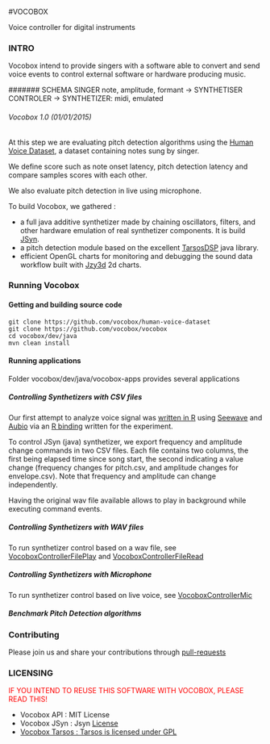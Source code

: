 #VOCOBOX

Voice controller for digital instruments

<script src="doc/scripts/mermaid.full.min.js"></script>

### INTRO

Vocobox intend to provide singers with a software able to convert and send voice events to control external software or hardware producing music.

####### SCHEMA
SINGER note, amplitude, formant -> SYNTHETISER CONTROLER -> SYNTHETIZER: midi, emulated

###### Vocobox 1.0 (01/01/2015)

At this step we are evaluating pitch detection algorithms using the <a href="https://github.com/vocobox/human-voice-dataset">Human Voice Dataset</a>, a dataset containing notes sung by singer.

We define score such as note onset latency, pitch detection latency and compare samples scores with each other.

We also evaluate pitch detection in live using microphone.

To build Vocobox, we gathered :
* a full java additive synthetizer made by chaining oscillators, filters, and other hardware emulation of real synthetizer components. It is build <a href="http://www.softsynth.com/jsyn/">JSyn</a>.
* a pitch detection module based on the excellent <a href="https://github.com/JorenSix/TarsosDSP">TarsosDSP</a> java library.
* efficient OpenGL charts for monitoring and debugging the sound data workflow built with <a href="http://www.jzy3d.org/">Jzy3d</a> 2d charts.




### Running Vocobox

#### Getting and building source code

```
git clone https://github.com/vocobox/human-voice-dataset
git clone https://github.com/vocobox/vocobox
cd vocobox/dev/java
mvn clean install
```

#### Running applications

Folder vocobox/dev/java/vocobox-apps provides several applications

##### Controlling Synthetizers with CSV files

Our first attempt to analyze voice signal was <a href="https://github.com/vocobox/vocobox/blob/master/dev/r">written in R</a> using <a href="http://rug.mnhn.fr/seewave/">Seewave</a> and <a href="http://aubio.org/">Aubio</a> via an <a href="https://github.com/vocobox/aubio-r/">R binding</a> written for the experiment.

To control JSyn (java) synthetizer, we export frequency and amplitude change commands in two CSV files. Each file contains two columns, the first being elapsed time since song start, the second indicating a value change (frequency changes for pitch.csv, and amplitude changes for envelope.csv). Note that frequency and amplitude can change independently.

Having the original wav file available allows to play in background while executing command events.

##### Controlling Synthetizers with WAV files

To run synthetizer control based on a wav file, see <a href="https://github.com/vocobox/vocobox/blob/master/dev/java/vocobox-apps/src/main/java/org/vocobox/apps/wav2synth/VocoboxControllerFilePlay.java">VocoboxControllerFilePlay</a> and <a href="https://github.com/vocobox/vocobox/blob/master/dev/java/vocobox-apps/src/main/java/org/vocobox/apps/wav2synth/VocoboxControllerFileRead.java">VocoboxControllerFileRead</a>


##### Controlling Synthetizers with Microphone

To run synthetizer control based on live voice, see <a href="https://github.com/vocobox/vocobox/blob/master/dev/java/vocobox-apps/src/main/java/org/vocobox/apps/mic2synth/VocoboxControllerMic.java">VocoboxControllerMic</a>

##### Benchmark Pitch Detection algorithms




### Contributing
Please join us and share your contributions through <a href="https://help.github.com/articles/using-pull-requests/">pull-requests</a>


### LICENSING
<span style="color:red;">
IF YOU INTEND TO REUSE THIS SOFTWARE WITH VOCOBOX, PLEASE READ THIS!
</span>


* Vocobox API : MIT License
* Vocobox JSyn : Jsyn <a href="http://www.softsynth.com/jsyn/developers/">License</href>
* Vocobox Tarsos : Tarsos is licensed under <a href="https://github.com/JorenSix/TarsosDSP/blob/master/license.txt">GPL</a>
